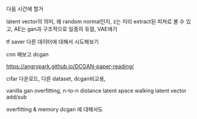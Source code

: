 다음 시간에 할거

latent vector의 의미, 왜 random normal인지,
z는 미리 extract된 피쳐로 볼 수 있고, AE는 gan과 구조적으로 일종의 듀얼, VAE얘기





tf saver
다른 데이터에 대해서 시도해보기

cnn 해보고 dcgan

https://angrypark.github.io/DCGAN-paper-reading/

cifar 다운로드, 다른 dataset, dcgan비교용, 


vanilla gan overfitting, n-to-n distance
latent space walking
latent vector add/sub

overfitting & memory
dcgan 에 대해서도
